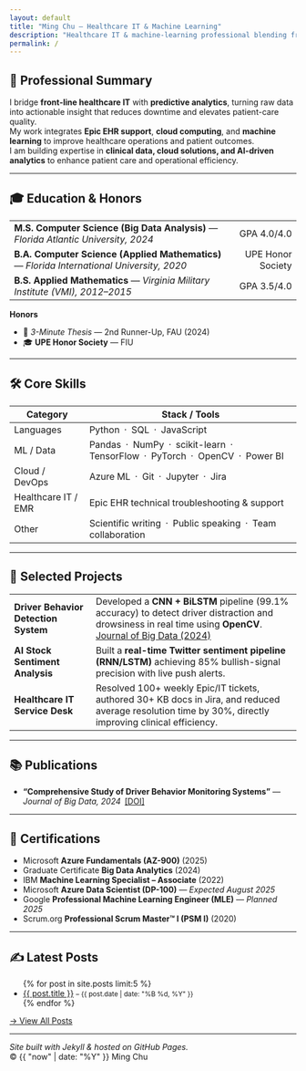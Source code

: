 ```yaml
---
layout: default
title: "Ming Chu — Healthcare IT & Machine Learning"
description: "Healthcare IT & machine-learning professional blending frontline support with data-driven innovation to improve patient care."
permalink: /
---
```


## 🧠 Professional Summary

I bridge **front-line healthcare IT** with **predictive analytics**, turning raw data into actionable insight that reduces downtime and elevates patient-care quality.  
My work integrates **Epic EHR support**, **cloud computing**, and **machine learning** to improve healthcare operations and patient outcomes.  
I am building expertise in **clinical data, cloud solutions, and AI-driven analytics** to enhance patient care and operational efficiency.

---

## 🎓 Education & Honors

<table style="width:100%">
  <tr>
    <td><strong>M.S. Computer Science (Big Data Analysis)</strong> — <em>Florida Atlantic University, 2024</em></td>
    <td style="text-align:right;">GPA 4.0/4.0</td>
  </tr>
  <tr>
    <td><strong>B.A. Computer Science (Applied Mathematics)</strong> — <em>Florida International University, 2020</em></td>
    <td style="text-align:right;">UPE Honor Society</td>
  </tr>
  <tr>
    <td><strong>B.S. Applied Mathematics</strong> — <em>Virginia Military Institute (VMI), 2012–2015</em></td>
    <td style="text-align:right;">GPA 3.5/4.0</td>
  </tr>
</table>

**Honors**  
- 🥉 *3-Minute Thesis* — 2nd Runner-Up, FAU (2024)  
- 🎓 **UPE Honor Society** — FIU

---

## 🛠️ Core Skills

| **Category**             | **Stack / Tools**                                   |
|--------------------------|-----------------------------------------------------|
| Languages                | Python · SQL · JavaScript                            |
| ML / Data                | Pandas · NumPy · scikit-learn · TensorFlow · PyTorch · OpenCV · Power BI |
| Cloud / DevOps           | Azure ML · Git · Jupyter · Jira                      |
| Healthcare IT / EMR      | Epic EHR technical troubleshooting & support        |
| Other                    | Scientific writing · Public speaking · Team collaboration |

---

## 💼 Selected Projects

<table style="width:100%">
  <tr>
    <td><strong>Driver Behavior Detection System</strong></td>
    <td>
      Developed a <strong>CNN + BiLSTM</strong> pipeline (99.1% accuracy) to detect driver distraction and drowsiness in real time using <strong>OpenCV</strong>.  
      <a href="https://doi.org/10.1186/s40537-024-00890-0" target="_blank">Journal of Big Data (2024)</a>
    </td>
  </tr>
  <tr>
    <td><strong>AI Stock Sentiment Analysis</strong></td>
    <td>
      Built a <strong>real-time Twitter sentiment pipeline (RNN/LSTM)</strong> achieving 85% bullish-signal precision with live push alerts.
    </td>
  </tr>
  <tr>
    <td><strong>Healthcare IT Service Desk</strong></td>
    <td>
      Resolved 100+ weekly Epic/IT tickets, authored 30+ KB docs in Jira, and reduced average resolution time by 30%, directly improving clinical efficiency.
    </td>
  </tr>
</table>


---

## 📚 Publications

- **“Comprehensive Study of Driver Behavior Monitoring Systems”** — *Journal of Big Data, 2024* [[DOI]](https://doi.org/10.1186/s40537-024-00890-0)

---

## 🧾 Certifications

- Microsoft **Azure Fundamentals (AZ-900)** (2025)  
- Graduate Certificate **Big Data Analytics** (2024)  
- IBM **Machine Learning Specialist – Associate** (2022)  
- Microsoft **Azure Data Scientist (DP-100)** — *Expected August 2025*  
- Google **Professional Machine Learning Engineer (MLE)** — *Planned 2025*
- Scrum.org **Professional Scrum Master™ I (PSM I)** (2020)

---

## ✍️ Latest Posts

<ul>
  {% for post in site.posts limit:5 %}
    <li><a href="{{ post.url }}">{{ post.title }}</a> <small>– {{ post.date | date: "%B %d, %Y" }}</small></li>
  {% endfor %}
</ul>

[→ View All Posts](/blog)

---

*Site built with Jekyll & hosted on GitHub Pages.*  
© {{ "now" | date: "%Y" }} Ming Chu
